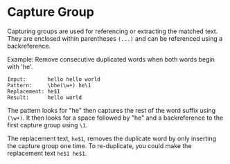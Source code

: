 # Capture Group

Capturing groups are used for referencing or extracting the matched text. They are enclosed within parentheses `(...)` and can be referenced using a backreference.

Example: Remove consecutive duplicated words when both words begin with 'he'.

```
Input:       hello hello world
Pattern:     \bhe(\w+) he\1
Replacement: he$1
Result:      hello world
```

The pattern looks for "he" then captures the rest of the word suffix using `(\w+)`. It then looks for a space followed by "he" and a backreference to the first capture group using `\1`.

The replacement text, `he$1`, removes the duplicate word by only inserting the capture group one time. To re-duplicate, you could make the replacement text `he$1 he$1`.